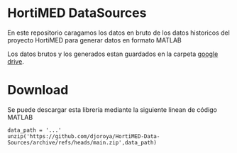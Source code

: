 # HortiMED DataSources

En este repositorio caragamos los datos en bruto de los datos historicos del proyecto HortiMED para generar datos en formato MATLAB


Los datos brutos y los generados estan guardados en la carpeta [google drive](https://drive.google.com/drive/folders/1kaFswvc_SyaaM_Nld144tVH24TGv3Sqn?usp=sharing).


# Download 

Se puede descargar esta librería mediante la siguiente linean de código MATLAB
```
data_path = '...'
unzip('https://github.com/djoroya/HortiMED-Data-Sources/archive/refs/heads/main.zip',data_path)
```
